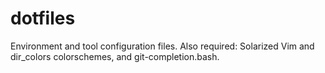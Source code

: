 dotfiles
========

Environment and tool configuration files. Also required: Solarized Vim and dir_colors colorschemes, and git-completion.bash.
